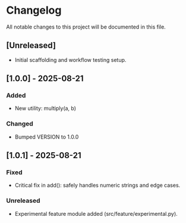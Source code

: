 # Changelog

All notable changes to this project will be documented in this file.

## [Unreleased]
- Initial scaffolding and workflow testing setup.

## [1.0.0] - 2025-08-21
### Added
- New utility: multiply(a, b)
### Changed
- Bumped VERSION to 1.0.0

## [1.0.1] - 2025-08-21
### Fixed
- Critical fix in add(): safely handles numeric strings and edge cases.
### Unreleased
- Experimental feature module added (src/feature/experimental.py).
